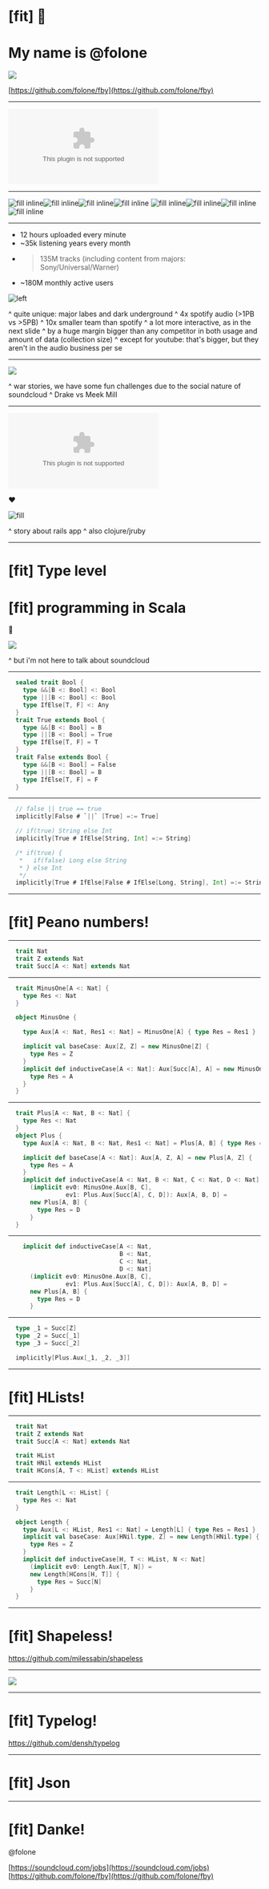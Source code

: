 # [fit] :wave:
# My name is @folone

![](https://cdn.eyeem.com/thumb/900/900/875ca603aa93985dfba529d82407d198ef9cad3d?highRes=true)

[https://github.com/folone/fby](https://github.com/folone/fby)

---

![](https://dl.dropboxusercontent.com/u/4274210/sc_cmyk_white.ai)

---

![fill inline](https://i1.sndcdn.com/avatars-000115643651-71o36c-t500x500.jpg)![fill inline](https://i1.sndcdn.com/artworks-000037484402-x8gfft-t500x500.jpg)![fill inline](https://i1.sndcdn.com/avatars-000138955484-r3yxsu-t500x500.jpg)![fill inline](https://i1.sndcdn.com/avatars-000207169396-qjliyo-t500x500.jpg)
![fill inline](https://i1.sndcdn.com/avatars-000109087465-2uqbx8-t500x500.jpg)![fill inline](https://i1.sndcdn.com/avatars-000055035285-1i17eh-t500x500.jpg)![fill inline](https://i1.sndcdn.com/avatars-000077357035-7tbvde-t500x500.jpg)![fill inline](https://i1.sndcdn.com/avatars-000170331047-7qtaxt-t500x500.jpg)

---

* 12 hours uploaded every minute
* ~35k listening years every month
* >135M tracks (including content from majors: Sony/Universal/Warner)
* ~180M monthly active users

![left](https://cdn.eyeem.com/thumb/900/900/72a3ad530c5b60e4b6077536aecce56cbdf526c0?highRes=true)

^ quite unique: major labes and dark underground
^ 4x spotify audio (>1PB vs >5PB)
^ 10x smaller team than spotify
^ a lot more interactive, as in the next slide
^ by a huge margin bigger than any competitor in both usage and amount of data (collection size)
^ except for youtube: that's bigger, but they aren't in the audio business per se

---

![](https://s3.amazonaws.com/f.cl.ly/items/0L1T380N1X3l262F3n3q/Image%202015-08-28%20at%203.51.58%20pm.png)

^ war stories, we have some fun challenges due to the social nature of soundcloud
^ Drake vs Meek Mill

---

![fill](https://dl.dropboxusercontent.com/u/4274210/sc_cmyk_white.ai)

:heart:

![fill](http://www.scala-lang.org/resources/img/smooth-spiral@2x.png)

^ story about rails app
^ also clojure/jruby

---

# [fit] Type level
# [fit] programming in Scala
:ghost:

![](http://www.scala-lang.org/resources/img/smooth-spiral@2x.png)

^ but i'm not here to talk about soundcloud

---

```scala
  sealed trait Bool {
    type &&[B <: Bool] <: Bool
    type ||[B <: Bool] <: Bool
    type IfElse[T, F] <: Any
  }
  trait True extends Bool {
    type &&[B <: Bool] = B
    type ||[B <: Bool] = True
    type IfElse[T, F] = T
  }
  trait False extends Bool {
    type &&[B <: Bool] = False
    type ||[B <: Bool] = B
    type IfElse[T, F] = F
  }
```

---

```scala
  // false || true == true
  implicitly[False # `||` [True] =:= True]

  // if(true) String else Int
  implicitly[True # IfElse[String, Int] =:= String]

  /* if(true) {
   *   if(false) Long else String
   * } else Int
   */
  implicitly[True # IfElse[False # IfElse[Long, String], Int] =:= String]
```

---

# [fit] Peano numbers!

---

```scala
  trait Nat
  trait Z extends Nat
  trait Succ[A <: Nat] extends Nat

```

---

```scala
  trait MinusOne[A <: Nat] {
    type Res <: Nat
  }

  object MinusOne {

    type Aux[A <: Nat, Res1 <: Nat] = MinusOne[A] { type Res = Res1 }

    implicit val baseCase: Aux[Z, Z] = new MinusOne[Z] {
      type Res = Z
    }
    implicit def inductiveCase[A <: Nat]: Aux[Succ[A], A] = new MinusOne[Succ[A]] {
      type Res = A
    }
  }

```

---

```scala
  trait Plus[A <: Nat, B <: Nat] {
    type Res <: Nat
  }
  object Plus {
    type Aux[A <: Nat, B <: Nat, Res1 <: Nat] = Plus[A, B] { type Res = Res1 }

    implicit def baseCase[A <: Nat]: Aux[A, Z, A] = new Plus[A, Z] {
      type Res = A
    }
    implicit def inductiveCase[A <: Nat, B <: Nat, C <: Nat, D <: Nat]
      (implicit ev0: MinusOne.Aux[B, C],
                ev1: Plus.Aux[Succ[A], C, D]): Aux[A, B, D] =
      new Plus[A, B] {
        type Res = D
      }
  }

```

---

```scala
    implicit def inductiveCase[A <: Nat,
                               B <: Nat,
                               C <: Nat,
                               D <: Nat]
      (implicit ev0: MinusOne.Aux[B, C],
                ev1: Plus.Aux[Succ[A], C, D]): Aux[A, B, D] =
      new Plus[A, B] {
        type Res = D
      }

```

---

```scala
  type _1 = Succ[Z]
  type _2 = Succ[_1]
  type _3 = Succ[_2]

  implicitly[Plus.Aux[_1, _2, _3]]

```

---

# [fit] HLists!

---

```scala
  trait Nat
  trait Z extends Nat
  trait Succ[A <: Nat] extends Nat

  trait HList
  trait HNil extends HList
  trait HCons[A, T <: HList] extends HList
```

---

```scala
  trait Length[L <: HList] {
    type Res <: Nat
  }

  object Length {
    type Aux[L <: HList, Res1 <: Nat] = Length[L] { type Res = Res1 }
    implicit val baseCase: Aux[HNil.type, Z] = new Length[HNil.type] {
      type Res = Z
    }
    implicit def inductiveCase[H, T <: HList, N <: Nat]
      (implicit ev0: Length.Aux[T, N]) =
      new Length[HCons[H, T]] {
        type Res = Succ[N]
      }
  }
```

---

# [fit] Shapeless!
https://github.com/milessabin/shapeless

---

![](https://c2.staticflickr.com/4/3495/3261725397_c68586ccf4_b.jpg)

---

# [fit] Typelog!
https://github.com/densh/typelog

---

# [fit] Json

---


# [fit] Danke!

@folone

[https://soundcloud.com/jobs](https://soundcloud.com/jobs)
[https://github.com/folone/fby](https://github.com/folone/fby)
